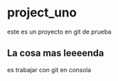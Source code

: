# project_uno
este es un proyecto en git de prueba

## La cosa mas leeeenda
es trabajar con git en consola
